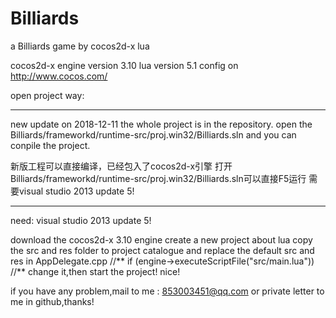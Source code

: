 # Billiards
a Billiards game by cocos2d-x lua

cocos2d-x engine version 3.10
lua version 5.1
config on http://www.cocos.com/

open project way:

***************************************************************************
new update on 2018-12-11
the whole project is in the repository.
open the Billiards/frameworkd/runtime-src/proj.win32/Billiards.sln
and you can conpile the project.

新版工程可以直接编译，已经包入了cocos2d-x引擎
打开Billiards/frameworkd/runtime-src/proj.win32/Billiards.sln可以直接F5运行
需要visual studio 2013 update 5!
***************************************************************************

need: visual studio 2013 update 5! 

download the cocos2d-x 3.10 engine
create a new project about lua
copy the src and res folder to project catalogue and replace the default src and res
in AppDelegate.cpp
//**
if (engine->executeScriptFile("src/main.lua"))
//**
change it,then start the project!
nice!

if you have any problem,mail to me : 853003451@qq.com
or private letter to me in github,thanks!
